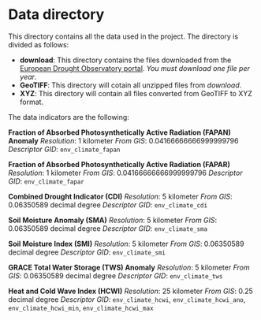 # Data directory

This directory contains all the data used in the project. The directory is divided as follows:

- **download**: This directory contains the files downloaded from the [European Drought Observatory portal](https://drought.emergency.copernicus.eu/tumbo/edo/download/). *You must download one file per year*.
- **GeoTIFF**: This directory will cotain all unzipped files from *download*.
- **XYZ**: This directory will contain all files converted from GeoTIFF to XYZ format.

The data indicators are the following:

**Fraction of Absorbed Photosynthetically Active Radiation (FAPAN) Anomaly**
*Resolution*: 1 kilometer
*From GIS*: 0.04166666666999999796
*Descriptor GID*: `env_climate_fapan`

**Fraction of Absorbed Photosynthetically Active Radiation (FAPAR)**
*Resolution*: 1 kilometer
*From GIS*: 0.04166666666999999796
*Descriptor GID*: `env_climate_fapar`

**Combined Drought Indicator (CDI)**
*Resolution*: 5 kilometer
*From GIS*: 0.06350589 decimal degree
*Descriptor GID*: `env_climate_cdi`

**Soil Moisture Anomaly (SMA)**
*Resolution*: 5 kilometer
*From GIS*: 0.06350589 decimal degree
*Descriptor GID*: `env_climate_sma`

**Soil Moisture Index (SMI)**
*Resolution*: 5 kilometer
*From GIS*: 0.06350589 decimal degree
*Descriptor GID*: `env_climate_smi`

**GRACE Total Water Storage (TWS) Anomaly**
*Resolution*: 5 kilometer
*From GIS*: 0.06350589 decimal degree
*Descriptor GID*: `env_climate_tws`

**Heat and Cold Wave Index (HCWI)**
*Resolution*: 25 kilometer
*From GIS*: 0.25 decimal degree
*Descriptor GID*: `env_climate_hcwi`, `env_climate_hcwi_ano`, `env_climate_hcwi_min`, `env_climate_hcwi_max`
